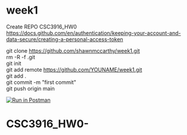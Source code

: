 # week1
Create REPO CSC3916_HW0 <br/>
https://docs.github.com/en/authentication/keeping-your-account-and-data-secure/creating-a-personal-access-token <br />

git clone https://github.com/shawnmccarthy/week1.git <br/>
rm -R -f .git <br/>
git init <br/>
git add remote https://github.com/YOUNAME/week1.git <br/>
git add . <br/>
git commit -m "first commit" <br/>
git push origin main <br/>

[![Run in Postman](https://run.pstmn.io/button.svg)](https://god.postman.co/run-collection/40bf7e7e196c883870cb?action=collection%2Fimport#?env%5BHW0%5D=W10=)
# CSC3916_HW0-

